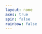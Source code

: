 ```yaml
---
layout: none
axes: true
spin: false
rainbow: false
---
```

<script src='{{ site.url }}/assets/js/three/build/three.js'></script>
<script src='{{ site.url }}/assets/js/three/modules/QuickHull.js'></script>
<script src='{{ site.url }}/assets/js/three/modules/geometries/ConvexGeometry.js'></script>
<script src='{{ site.url }}/assets/js/three/modules/controls/OrbitControls.js'></script>
<script src='polytopes/polytope.js'></script>
<style>
.polytope {
width: 100%;
height: 100%;
}
</style>
<div id='h1pd' class='polytope'></div>
<script>
  var simplex = [
    new THREE.Vector3(1,1,1),
    new THREE.Vector3(1,1,-1),
    new THREE.Vector3(1,-2,1),
    new THREE.Vector3(1,-2,-1),
    new THREE.Vector3(-2,1,1),
    new THREE.Vector3(-2,1,-1)
  ];
  polytope( document.getElementById( 'h1pd' ), simplex, 45,
      {{ page.axes }}, {{ page.spin }}, {{ page.rainbow }} );
</script>
